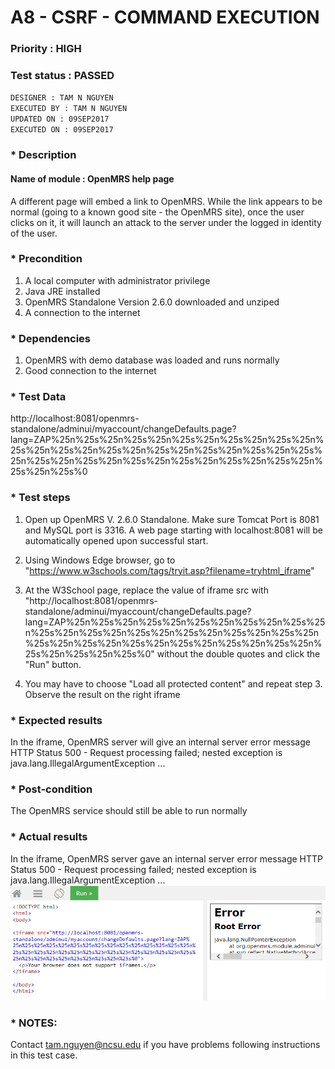 # A8 - CSRF - COMMAND EXECUTION
### Priority : HIGH
### Test status : PASSED
`DESIGNER : TAM N NGUYEN` <br/>
`EXECUTED BY : TAM N NGUYEN` <br/>
`UPDATED ON : 09SEP2017` <br/>
`EXECUTED ON : 09SEP2017` <br/>

### * Description
#### Name of module : OpenMRS help page
A different page will embed a link to OpenMRS. While the link appears to be normal (going to a known good site - the OpenMRS site), once the user clicks on it, it will launch an attack to the server under the logged in identity of the user. 

### * Precondition
1. A local computer with administrator privilege
2. Java JRE installed
3. OpenMRS Standalone Version 2.6.0 downloaded and unziped
4. A connection to the internet

### * Dependencies
1. OpenMRS with demo database was loaded and runs normally
2. Good connection to the internet

### * Test Data
http://localhost:8081/openmrs-standalone/adminui/myaccount/changeDefaults.page?lang=ZAP%25n%25s%25n%25s%25n%25s%25n%25s%25n%25s%25n%25s%25n%25s%25n%25s%25n%25s%25n%25s%25n%25s%25n%25s%25n%25s%25n%25s%25n%25s%25n%25s%25n%25s%25n%25s%25n%25s%25n%25s%0

### * Test steps
1. Open up OpenMRS V. 2.6.0 Standalone. Make sure Tomcat Port is 8081 and MySQL port is 3316. A web page starting with localhost:8081 will be automatically opened upon successful start.
2. Using Windows Edge browser, go to "https://www.w3schools.com/tags/tryit.asp?filename=tryhtml_iframe"
3. At the W3School page, replace the value of iframe src with "http://localhost:8081/openmrs-standalone/adminui/myaccount/changeDefaults.page?lang=ZAP%25n%25s%25n%25s%25n%25s%25n%25s%25n%25s%25n%25s%25n%25s%25n%25s%25n%25s%25n%25s%25n%25s%25n%25s%25n%25s%25n%25s%25n%25s%25n%25s%25n%25s%25n%25s%25n%25s%25n%25s%0" without the double quotes and click the "Run" button.

4. You may have to choose "Load all protected content" and repeat step 3. Observe the result on the right iframe

### * Expected results
In the iframe, OpenMRS server will give an internal server error message
HTTP Status 500 - Request processing failed; nested exception is java.lang.IllegalArgumentException ...

### * Post-condition
The OpenMRS service should still be able to run normally

### * Actual results
In the iframe, OpenMRS server gave an internal server error message
HTTP Status 500 - Request processing failed; nested exception is java.lang.IllegalArgumentException ...
![java.lang.IllegalArgumentException](https://github.com/genterist/openMRS-Security/blob/master/1-OWASP-Assesment/Test%20Result/A8-CSRF-CommandExec.PNG)

### * NOTES:
Contact tam.nguyen@ncsu.edu if you have problems following instructions in this test case.
